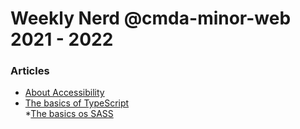 # Weekly Nerd @cmda-minor-web 2021 - 2022

### Articles
*  [About Accessibility](https://github.com/kiara1404/weekly-nerd-2122/blob/master/Accessibility.md)
* [The basics of TypeScript](https://github.com/kiara1404/weekly-nerd-2122/blob/master/TypeScript.md)     
*[The basics os SASS](https://github.com/kiara1404/weekly-nerd-2122/blob/master/SASS.md)